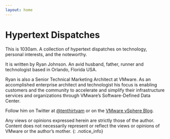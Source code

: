 ```yaml
---
layout: home
---
```

# Hypertext Dispatches
This is 1030am. A collection of hypertext dispatches on technology, personal interests, and the noteworthy.

It is written by Ryan Johnson. An avid husband, father, runner and technologist based in Orlando, Florida USA.

Ryan is also a Senior Technical Marketing Architect at VMware. As an accomplished enterprise architect and technologist his focus is enabling customers and the community to accelerate and simplify their infrastructure services and organizations through VMware’s Software-Defined Data Center.

Follow him on Twitter at <a href="http://twitter.com/tenthirtyam" title="@tenthirtyam" >@tenthirtyam</a> or on the <a href="http://blogs.vmware.com/vsphere/author/ryan_johnson/" title="VMware vSphere Blog">VMware vSphere Blog</a>.

Any views or opinions expressed herein are strictly those of the author. Content does not necessarily represent or reflect the views or opinions of VMware or the author’s mother.
{: .notice_info}
